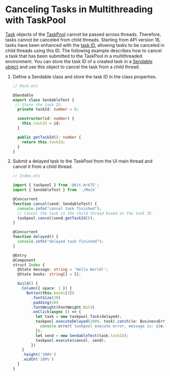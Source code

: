 # Canceling Tasks in Multithreading with TaskPool

[Task](../reference/apis-arkts/js-apis-taskpool.md#task) objects of the [TaskPool](../reference/apis-arkts/js-apis-taskpool.md) cannot be passed across threads. Therefore, tasks cannot be canceled from child threads. Starting from API version 18, tasks have been enhanced with the [task ID](../reference/apis-arkts/js-apis-taskpool.md#properties), allowing tasks to be canceled in child threads using this ID. The following example describes how to cancel a task that has been submitted to the TaskPool in a multithreaded environment. You can store the task ID of a created task in a [Sendable object](./arkts-sendable.md) and use this object to cancel the task from a child thread.

1. Define a Sendable class and store the task ID in the class properties.

   ```ts
   // Mock.ets

   @Sendable
   export class SendableTest {
    // Store the task ID.
     private taskId: number = 0;

     constructor(id: number) {
       this.taskId = id;
     }

     public getTaskId(): number {
       return this.taskId;
     }
   }
   ```

2. Submit a delayed task to the TaskPool from the UI main thread and cancel it from a child thread.

   ```ts
   // Index.ets

   import { taskpool } from '@kit.ArkTS';
   import { SendableTest } from './Mock'

   @Concurrent
   function cancel(send: SendableTest) {
     console.info("cancel task finished");
     // Cancel the task in the child thread based on the task ID.
     taskpool.cancel(send.getTaskId());
   }

   @Concurrent
   function delayed() {
     console.info("delayed task finished");
   }

   @Entry
   @Component
   struct Index {
     @State message: string = 'Hello World!';
     @State books: string[] = [];

     build() {
       Column({ space: 1 }) {
         Button(this.books[3])
           .fontSize(20)
           .padding(10)
           .fontWeight(FontWeight.Bold)
           .onClick(async () => {
             let task = new taskpool.Task(delayed);
             taskpool.executeDelayed(2000, task).catch((e: BusinessError) => {
               console.error(`taskpool execute error, message is: ${e.message}`); // taskpool execute error, message is: taskpool:: task has been canceled
             });
             let send = new SendableTest(task.taskId);
             taskpool.execute(cancel, send);
           })
       }
       .height('100%')
       .width('100%')
     }
   }
   ```
